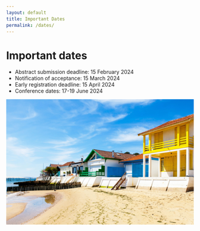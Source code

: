 ```yaml
---
layout: default
title: Important Dates
permalink: /dates/
---
```


# Important dates

- Abstract submission deadline: 15 February 2024
- Notification of acceptance: 15 March  2024
- Early registration deadline: 15 April 2024
- Conference dates: 17-19 June 2024

![Aracahon](/assets/img/arcachon.jpg)
